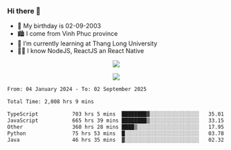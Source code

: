 ### Hi there 👋
- 🎂 My birthday is 02-09-2003
- 🏙️ I come from Vinh Phuc province
- 🌱 I’m currently learning at Thang Long University
- 🧑‍💻 I know NodeJS, ReactJS an React Native
<p align="center"><img src="https://github-readme-stats.vercel.app/api?username=tmquang0209&show_icons=true&theme=gradient"></p>
<p align="center"><img src="https://github-readme-stats.vercel.app/api/top-langs/?username=tmquang0209&hide=scss,css&langs_count=10"></p>
<!--START_SECTION:waka-->

```txt
From: 04 January 2024 - To: 02 September 2025

Total Time: 2,008 hrs 9 mins

TypeScript           703 hrs 5 mins  ████████▓░░░░░░░░░░░░░░░░   35.01 %
JavaScript           665 hrs 39 mins ████████▒░░░░░░░░░░░░░░░░   33.15 %
Other                360 hrs 28 mins ████▒░░░░░░░░░░░░░░░░░░░░   17.95 %
Python               75 hrs 53 mins  █░░░░░░░░░░░░░░░░░░░░░░░░   03.78 %
Java                 46 hrs 35 mins  ▓░░░░░░░░░░░░░░░░░░░░░░░░   02.32 %
```

<!--END_SECTION:waka-->
